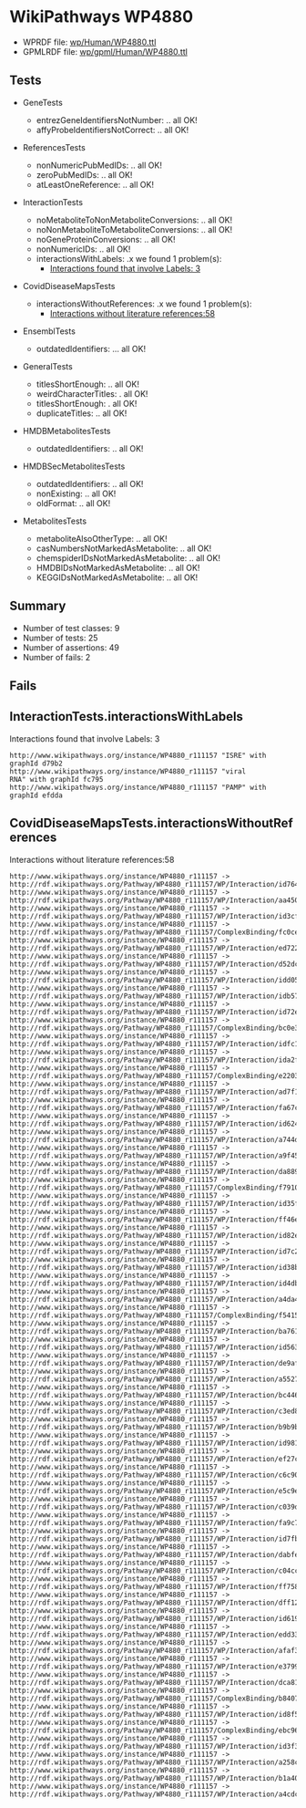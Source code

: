 # WikiPathways WP4880

* WPRDF file: [wp/Human/WP4880.ttl](../wp/Human/WP4880.ttl)
* GPMLRDF file: [wp/gpml/Human/WP4880.ttl](../wp/gpml/Human/WP4880.ttl)

## Tests

* GeneTests
    * entrezGeneIdentifiersNotNumber: .. all OK!
    * affyProbeIdentifiersNotCorrect: .. all OK!

* ReferencesTests
    * nonNumericPubMedIDs: .. all OK!
    * zeroPubMedIDs: .. all OK!
    * atLeastOneReference: .. all OK!

* InteractionTests
    * noMetaboliteToNonMetaboliteConversions: .. all OK!
    * noNonMetaboliteToMetaboliteConversions: .. all OK!
    * noGeneProteinConversions: .. all OK!
    * nonNumericIDs: .. all OK!
    * interactionsWithLabels: .x we found 1 problem(s):
        * [Interactions found that involve Labels: 3](#630d267a)

* CovidDiseaseMapsTests
    * interactionsWithoutReferences: .x we found 1 problem(s):
        * [Interactions without literature references:58](#2e295bc1)

* EnsemblTests
    * outdatedIdentifiers: ... all OK!

* GeneralTests
    * titlesShortEnough: .. all OK!
    * weirdCharacterTitles: . all OK!
    * titlesShortEnough: . all OK!
    * duplicateTitles: .. all OK!

* HMDBMetabolitesTests
    * outdatedIdentifiers: .. all OK!

* HMDBSecMetabolitesTests
    * outdatedIdentifiers: .. all OK!
    * nonExisting: .. all OK!
    * oldFormat: .. all OK!

* MetabolitesTests
    * metaboliteAlsoOtherType: .. all OK!
    * casNumbersNotMarkedAsMetabolite: .. all OK!
    * chemspiderIDsNotMarkedAsMetabolite: .. all OK!
    * HMDBIDsNotMarkedAsMetabolite: .. all OK!
    * KEGGIDsNotMarkedAsMetabolite: .. all OK!

## Summary

* Number of test classes: 9
* Number of tests: 25
* Number of assertions: 49
* Number of fails: 2

## Fails

<a name="630d267a" />

## InteractionTests.interactionsWithLabels

Interactions found that involve Labels: 3
```
http://www.wikipathways.org/instance/WP4880_r111157 "ISRE" with graphId d79b2
http://www.wikipathways.org/instance/WP4880_r111157 "viral
RNA" with graphId fc795
http://www.wikipathways.org/instance/WP4880_r111157 "PAMP" with graphId efdda

```
<a name="2e295bc1" />

## CovidDiseaseMapsTests.interactionsWithoutReferences

Interactions without literature references:58
```
http://www.wikipathways.org/instance/WP4880_r111157 -> http://rdf.wikipathways.org/Pathway/WP4880_r111157/WP/Interaction/id764393e3
http://www.wikipathways.org/instance/WP4880_r111157 -> http://rdf.wikipathways.org/Pathway/WP4880_r111157/WP/Interaction/aa450
http://www.wikipathways.org/instance/WP4880_r111157 -> http://rdf.wikipathways.org/Pathway/WP4880_r111157/WP/Interaction/id3cf0d202
http://www.wikipathways.org/instance/WP4880_r111157 -> http://rdf.wikipathways.org/Pathway/WP4880_r111157/ComplexBinding/fc0ce
http://www.wikipathways.org/instance/WP4880_r111157 -> http://rdf.wikipathways.org/Pathway/WP4880_r111157/WP/Interaction/ed722
http://www.wikipathways.org/instance/WP4880_r111157 -> http://rdf.wikipathways.org/Pathway/WP4880_r111157/WP/Interaction/d52dc
http://www.wikipathways.org/instance/WP4880_r111157 -> http://rdf.wikipathways.org/Pathway/WP4880_r111157/WP/Interaction/idd054dc88
http://www.wikipathways.org/instance/WP4880_r111157 -> http://rdf.wikipathways.org/Pathway/WP4880_r111157/WP/Interaction/idb5791c5d
http://www.wikipathways.org/instance/WP4880_r111157 -> http://rdf.wikipathways.org/Pathway/WP4880_r111157/WP/Interaction/id72e167d2
http://www.wikipathways.org/instance/WP4880_r111157 -> http://rdf.wikipathways.org/Pathway/WP4880_r111157/ComplexBinding/bc0e3
http://www.wikipathways.org/instance/WP4880_r111157 -> http://rdf.wikipathways.org/Pathway/WP4880_r111157/WP/Interaction/idfc1498e4
http://www.wikipathways.org/instance/WP4880_r111157 -> http://rdf.wikipathways.org/Pathway/WP4880_r111157/WP/Interaction/ida2f990b7
http://www.wikipathways.org/instance/WP4880_r111157 -> http://rdf.wikipathways.org/Pathway/WP4880_r111157/ComplexBinding/e2203
http://www.wikipathways.org/instance/WP4880_r111157 -> http://rdf.wikipathways.org/Pathway/WP4880_r111157/WP/Interaction/ad7f1
http://www.wikipathways.org/instance/WP4880_r111157 -> http://rdf.wikipathways.org/Pathway/WP4880_r111157/WP/Interaction/fa67c
http://www.wikipathways.org/instance/WP4880_r111157 -> http://rdf.wikipathways.org/Pathway/WP4880_r111157/WP/Interaction/id6248a0cf
http://www.wikipathways.org/instance/WP4880_r111157 -> http://rdf.wikipathways.org/Pathway/WP4880_r111157/WP/Interaction/a744d
http://www.wikipathways.org/instance/WP4880_r111157 -> http://rdf.wikipathways.org/Pathway/WP4880_r111157/WP/Interaction/a9f45
http://www.wikipathways.org/instance/WP4880_r111157 -> http://rdf.wikipathways.org/Pathway/WP4880_r111157/WP/Interaction/da889
http://www.wikipathways.org/instance/WP4880_r111157 -> http://rdf.wikipathways.org/Pathway/WP4880_r111157/ComplexBinding/f7910
http://www.wikipathways.org/instance/WP4880_r111157 -> http://rdf.wikipathways.org/Pathway/WP4880_r111157/WP/Interaction/id35fa82f
http://www.wikipathways.org/instance/WP4880_r111157 -> http://rdf.wikipathways.org/Pathway/WP4880_r111157/WP/Interaction/ff46e
http://www.wikipathways.org/instance/WP4880_r111157 -> http://rdf.wikipathways.org/Pathway/WP4880_r111157/WP/Interaction/id82ecd04c
http://www.wikipathways.org/instance/WP4880_r111157 -> http://rdf.wikipathways.org/Pathway/WP4880_r111157/WP/Interaction/id7c297d34
http://www.wikipathways.org/instance/WP4880_r111157 -> http://rdf.wikipathways.org/Pathway/WP4880_r111157/WP/Interaction/id38b9357c
http://www.wikipathways.org/instance/WP4880_r111157 -> http://rdf.wikipathways.org/Pathway/WP4880_r111157/WP/Interaction/id4db933d9
http://www.wikipathways.org/instance/WP4880_r111157 -> http://rdf.wikipathways.org/Pathway/WP4880_r111157/WP/Interaction/a4da4
http://www.wikipathways.org/instance/WP4880_r111157 -> http://rdf.wikipathways.org/Pathway/WP4880_r111157/ComplexBinding/f5415
http://www.wikipathways.org/instance/WP4880_r111157 -> http://rdf.wikipathways.org/Pathway/WP4880_r111157/WP/Interaction/ba761
http://www.wikipathways.org/instance/WP4880_r111157 -> http://rdf.wikipathways.org/Pathway/WP4880_r111157/WP/Interaction/id563444ae
http://www.wikipathways.org/instance/WP4880_r111157 -> http://rdf.wikipathways.org/Pathway/WP4880_r111157/WP/Interaction/de9af
http://www.wikipathways.org/instance/WP4880_r111157 -> http://rdf.wikipathways.org/Pathway/WP4880_r111157/WP/Interaction/a5527
http://www.wikipathways.org/instance/WP4880_r111157 -> http://rdf.wikipathways.org/Pathway/WP4880_r111157/WP/Interaction/bc446
http://www.wikipathways.org/instance/WP4880_r111157 -> http://rdf.wikipathways.org/Pathway/WP4880_r111157/WP/Interaction/c3ed8
http://www.wikipathways.org/instance/WP4880_r111157 -> http://rdf.wikipathways.org/Pathway/WP4880_r111157/WP/Interaction/b9b9b
http://www.wikipathways.org/instance/WP4880_r111157 -> http://rdf.wikipathways.org/Pathway/WP4880_r111157/WP/Interaction/id981e6cb4
http://www.wikipathways.org/instance/WP4880_r111157 -> http://rdf.wikipathways.org/Pathway/WP4880_r111157/WP/Interaction/ef27c
http://www.wikipathways.org/instance/WP4880_r111157 -> http://rdf.wikipathways.org/Pathway/WP4880_r111157/WP/Interaction/c6c90
http://www.wikipathways.org/instance/WP4880_r111157 -> http://rdf.wikipathways.org/Pathway/WP4880_r111157/WP/Interaction/e5c9e
http://www.wikipathways.org/instance/WP4880_r111157 -> http://rdf.wikipathways.org/Pathway/WP4880_r111157/WP/Interaction/c039d
http://www.wikipathways.org/instance/WP4880_r111157 -> http://rdf.wikipathways.org/Pathway/WP4880_r111157/WP/Interaction/fa9c7
http://www.wikipathways.org/instance/WP4880_r111157 -> http://rdf.wikipathways.org/Pathway/WP4880_r111157/WP/Interaction/id7fbf0e5c
http://www.wikipathways.org/instance/WP4880_r111157 -> http://rdf.wikipathways.org/Pathway/WP4880_r111157/WP/Interaction/dabfe
http://www.wikipathways.org/instance/WP4880_r111157 -> http://rdf.wikipathways.org/Pathway/WP4880_r111157/WP/Interaction/c04cc
http://www.wikipathways.org/instance/WP4880_r111157 -> http://rdf.wikipathways.org/Pathway/WP4880_r111157/WP/Interaction/ff758
http://www.wikipathways.org/instance/WP4880_r111157 -> http://rdf.wikipathways.org/Pathway/WP4880_r111157/WP/Interaction/dff12
http://www.wikipathways.org/instance/WP4880_r111157 -> http://rdf.wikipathways.org/Pathway/WP4880_r111157/WP/Interaction/id619b1996
http://www.wikipathways.org/instance/WP4880_r111157 -> http://rdf.wikipathways.org/Pathway/WP4880_r111157/WP/Interaction/edd33
http://www.wikipathways.org/instance/WP4880_r111157 -> http://rdf.wikipathways.org/Pathway/WP4880_r111157/WP/Interaction/afaf3
http://www.wikipathways.org/instance/WP4880_r111157 -> http://rdf.wikipathways.org/Pathway/WP4880_r111157/WP/Interaction/e3799
http://www.wikipathways.org/instance/WP4880_r111157 -> http://rdf.wikipathways.org/Pathway/WP4880_r111157/WP/Interaction/dca81
http://www.wikipathways.org/instance/WP4880_r111157 -> http://rdf.wikipathways.org/Pathway/WP4880_r111157/ComplexBinding/b8407
http://www.wikipathways.org/instance/WP4880_r111157 -> http://rdf.wikipathways.org/Pathway/WP4880_r111157/WP/Interaction/id8f5bbbe4
http://www.wikipathways.org/instance/WP4880_r111157 -> http://rdf.wikipathways.org/Pathway/WP4880_r111157/ComplexBinding/ebc96
http://www.wikipathways.org/instance/WP4880_r111157 -> http://rdf.wikipathways.org/Pathway/WP4880_r111157/WP/Interaction/id3f333171
http://www.wikipathways.org/instance/WP4880_r111157 -> http://rdf.wikipathways.org/Pathway/WP4880_r111157/WP/Interaction/a258c
http://www.wikipathways.org/instance/WP4880_r111157 -> http://rdf.wikipathways.org/Pathway/WP4880_r111157/WP/Interaction/b1a40
http://www.wikipathways.org/instance/WP4880_r111157 -> http://rdf.wikipathways.org/Pathway/WP4880_r111157/WP/Interaction/a4cdc

```
